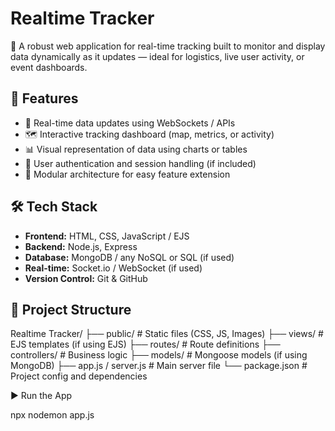 # Realtime Tracker

🚀 A robust web application for real-time tracking built to monitor and display data dynamically as it updates — ideal for logistics, live user activity, or event dashboards.

## 🔧 Features

- 📡 Real-time data updates using WebSockets / APIs
- 🗺️ Interactive tracking dashboard (map, metrics, or activity)
- 📊 Visual representation of data using charts or tables
- 🔐 User authentication and session handling (if included)
- 🧩 Modular architecture for easy feature extension

## 🛠️ Tech Stack

- **Frontend:** HTML, CSS, JavaScript / EJS
- **Backend:** Node.js, Express
- **Database:** MongoDB / any NoSQL or SQL (if used)
- **Real-time:** Socket.io / WebSocket (if used)
- **Version Control:** Git & GitHub

## 📁 Project Structure

Realtime Tracker/
├── public/ # Static files (CSS, JS, Images)
├── views/ # EJS templates (if using EJS)
├── routes/ # Route definitions
├── controllers/ # Business logic
├── models/ # Mongoose models (if using MongoDB)
├── app.js / server.js # Main server file
└── package.json # Project config and dependencies

▶️ Run the App

npx nodemon app.js
